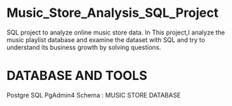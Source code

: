 # Music_Store_Analysis_SQL_Project
SQL project to analyze online music store data.
In This project,I analyze the music playlist database and examine the dataset with SQL and try to understand its business growth by solving  questions.

# DATABASE AND TOOLS
Postgre SQL
PgAdmin4
Schema : MUSIC STORE DATABASE







